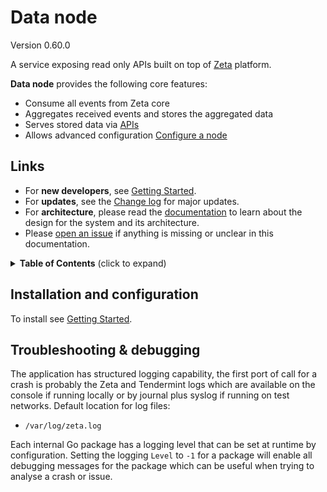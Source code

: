 # Data node

Version 0.60.0

A service exposing read only APIs built on top of [Zeta](https://github.com/zetaprotocol/vega) platform.

**Data node** provides the following core features:

- Consume all events from Zeta core
- Aggregates received events and stores the aggregated data
- Serves stored data via [APIs](#apis)
- Allows advanced configuration [Configure a node](#configuration)

## Links

- For **new developers**, see [Getting Started](../GETTING_STARTED.md).
- For **updates**, see the [Change log](../CHANGELOG.md) for major updates.
- For **architecture**, please read the [documentation](docs/index.md) to learn about the design for the system and its architecture.
- Please [open an issue](https://github.com/zetaprotocol/data-node/issues/new) if anything is missing or unclear in this documentation.

<details>
  <summary><strong>Table of Contents</strong> (click to expand)</summary>

<!-- toc -->

- [Data node](#data-node)
  - [Links](#links)
  - [Installation and configuration](#installation-and-configuration)
  - [Troubleshooting & debugging](#troubleshooting--debugging)

<!-- tocstop -->

</details>

## Installation and configuration

To install see [Getting Started](https://docs.zeta.xyz/mainnet/node-operators/setup-datanode).

## Troubleshooting & debugging

The application has structured logging capability, the first port of call for a crash is probably the Zeta and Tendermint logs which are available on the console if running locally or by journal plus syslog if running on test networks. Default location for log files:

* `/var/log/zeta.log`

Each internal Go package has a logging level that can be set at runtime by configuration. Setting the logging `Level` to `-1` for a package will enable all debugging messages for the package which can be useful when trying to analyse a crash or issue.
